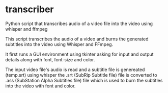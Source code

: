 # transcriber
Python script that transcribes audio of a video file into the video using whisper and ffmpeg

This script transcribes the audio of a video and burns the generated subtitles into the video using Whisper and FFmpeg.

It first runs a GUI environment using tkinter asking for input and output details along with font, font-size and color.

The input video file's audio is read and a subtitle file is genereated (temp.srt) using whisper
the .srt (SubRip Subtitle file) file is converted to .ass (SubStation Alpha Subtitles file) file which is used to burn the subtitles into the video with font and color.